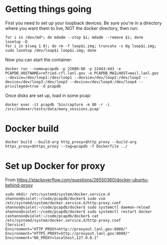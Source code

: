 Getting things going
====================

First you need to set up your loopback devices.
Be sure you're in a directory where you want them to live, NOT the docker directory,
then run:

    for i in /dev/md*; do mdadm --stop $i; mdadm --remove $i; done
    losetup -D
    for i in $(seq 1 8); do rm -f loop$i.img; truncate -s 8g loop$i.img; sudo losetup /dev/loop$i loop$i.img; done


Now you can start the container:

    docker run --name=pcapdb -p 22080:80 -p 22443:443 -e PCAPDB_HOSTNAME=refried.cfl.lanl.gov -e PCAPDB_MAILHOST=mail.lanl.gov --device=/dev/loop1:/dev/loop1 --device=/dev/loop2:/dev/loop2 --device=/dev/loop3:/dev/loop3 --device=/dev/loop4:/dev/loop4 --privileged=true -d pcapdb

Once disks are set up, load in some pcap:

    docker exec -it pcapdb 'bin/capture -m 80 -r -i /src/indexer/tests/data/many_sessions.pcap'

Docker build
============

    docker build --build-arg http_proxy=$http_proxy --build-arg https_proxy=$https_proxy --tag=pcapdb -f Dockerfile ../


Set up Docker for proxy
=======================

From https://stackoverflow.com/questions/26550360/docker-ubuntu-behind-proxy

    sudo mkdir /etc/systemd/system/docker.service.d
    shannon@violet:~/code/pcapdb/docker$ sudo vim /etc/systemd/system/docker.service.d/http-proxy.conf
    shannon@violet:~/code/pcapdb/docker$ sudo systemctl daemon-reload
    shannon@violet:~/code/pcapdb/docker$ sudo systemctl restart docker
    cashannon@violet:~/code/pcapdb/docker$ cat /etc/systemd/system/docker.service.d/http-proxy.conf
    [Service]
    Environment="HTTP_PROXY=http://proxyout.lanl.gov:8080/"
    Environment="HTTPS_PROXY=http://proxyout.lanl.gov:8080/"
    Environment="NO_PROXY=localhost,127.0.0.1"

  ```docker run --name=pcapdb -p 22080:80 -p 22443:443 -e PCAPDB_HOSTNAME=refried.cfl.lanl.gov -e PCAPDB_MAILHOST=mail.lanl.gov --device=/dev/loop1:/dev/loop1 --device=/dev/loop2:/dev/loop2 --device=/dev/loop3:/dev/loop3 --device=/dev/loop4:/dev/loop4 --privileged=true -d pcapdb
```
